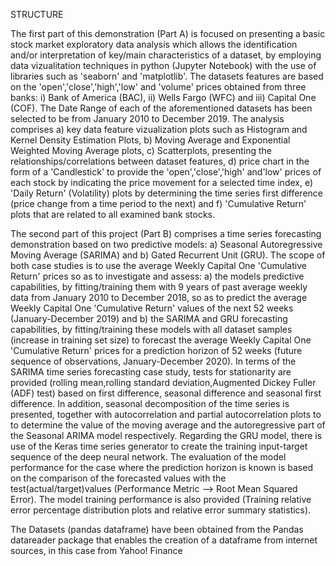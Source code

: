 STRUCTURE

The first part of this demonstration (Part A) is focused on presenting a basic stock market exploratory data analysis which allows the identification and/or interpretation of key/main characteristics of a dataset, by employing data vizualitation techniques in python (Jupyter Notebook) with the use of libraries such as 'seaborn' and 'matplotlib'. The datasets features are based on the 'open','close','high','low' and 'volume' prices obtained from three banks: i) Bank of America (BAC), ii) Wells Fargo (WFC) and iii) Capital One (COF). The Date Range of each of the aforementioned datasets has been selected to be from January 2010 to December 2019. The analysis comprises a) key data feature vizualization plots such as Histogram and Kernel Density Estimation Plots, b) Moving Average and Exponential Weighted Moving Average plots, c) Scatterplots, presenting the relationships/correlations between dataset features, d) price chart in the form of a 'Candlestick' to provide the 'open','close','high' and'low' prices of each stock by indicating the price movement for a selected time index, e) 'Daily Return' (Volatility) plots by determining the time series first difference (price change from a time period to the next) and f) 'Cumulative Return' plots that are related to all examined bank stocks.

The second part of this project (Part B) comprises a time series forecasting demonstration based on two predictive models: a) Seasonal Autoregressive Moving Average (SARIMA) and b) Gated Recurrent Unit (GRU). The scope of both case studies is to use the average Weekly Capital One 'Cumulative Return' prices so as to investigate and assess: a) the models predictive capabilities, by fitting/training them with 9 years of past average weekly data from January 2010 to December 2018, so as to predict the average Weekly Capital One 'Cumulative Return' values of the next 52 weeks (January-December 2019) and b) the SARIMA and GRU forecasting capabilities, by fitting/training these models with all dataset samples (increase in training set size) to forecast the average Weekly Capital One 'Cumulative Return' prices for a prediction horizon of 52 weeks (future sequence of observations, January-December 2020). In terms of the SARIMA time series forecasting case study, tests for stationarity are provided (rolling mean,rolling standard deviation,Augmented Dickey Fuller (ADF) test) based on first difference, seasonal difference and seasonal first difference. In addition, seasonal decomposition of the time series is presented, together with autocorrelation and partial autocorrelation plots to to determine the value of the moving average and the autoregressive part of the Seasonal ARIMA model respectively. Regarding the GRU model, there is use of the Keras time series generator to create the training input-target sequence of the deep neural network. The evaluation of the model performance for the case where the prediction horizon is known is based on the comparison of the forecasted values with the test(actual/target)values (Performance Metric --> Root Mean Squared Error). The model training performance is also provided (Training relative error percentage distribution plots and relative error summary statistics).

The Datasets (pandas dataframe) have been obtained from the Pandas datareader package that enables the creation of a dataframe from internet sources, in this case from Yahoo! Finance
